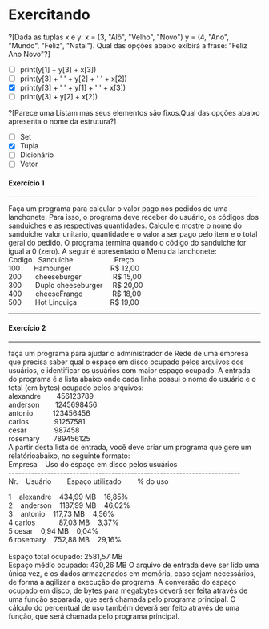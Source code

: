 # Exercitando
?[Dada as tuplas x e y: x = (3, "Alô", "Velho", "Novo") y = (4, "Ano", "Mundo", "Feliz", "Natal"). Qual das opções abaixo exibirá a frase: "Feliz Ano Novo"?]
- [ ] print(y[1] + y[3] + x[3])
- [ ] print(y[3] + ' ' + y[2] + ' ' + x[2])
- [X] print(y[3] + ' ' + y[1] + ' ' + x[3])
- [ ] print(y[3] + y[2] + x[2])

?[Parece uma Listam mas seus elementos são fixos.Qual das opções abaixo apresenta o nome da estrutura?]
- [ ] Set
- [x] Tupla
- [ ] Dicionário
- [ ] Vetor

#### Exercício 1
---
Faça um programa para calcular o valor pago nos pedidos de uma lanchonete. Para isso, o programa deve receber do usuário, os códigos 
dos sanduiches e as  respectivas quantidades. Calcule e mostre o nome do sanduiche valor unitario, quantidade e o valor a ser pago pelo item  e o total geral do pedido.
O programa termina quando o código do sanduiche for igual a 0 (zero).
A seguir é apresentado o Menu da lanchonete:
<br>
Codigo&nbsp;&nbsp;&nbsp;Sanduíche&nbsp;&nbsp;&nbsp;&nbsp;&nbsp;&nbsp;&nbsp;&nbsp;&nbsp;&nbsp;&nbsp;&nbsp;&nbsp;&nbsp;&nbsp;&nbsp;&nbsp;&nbsp;&nbsp;&nbsp;&nbsp;Preço <br>
100&nbsp;&nbsp;&nbsp;&nbsp;&nbsp;&nbsp;&nbsp;Hamburger&nbsp;&nbsp;&nbsp;&nbsp;&nbsp;&nbsp;&nbsp;&nbsp;&nbsp;&nbsp;&nbsp;&nbsp;&nbsp;&nbsp;&nbsp;&nbsp;&nbsp;&nbsp;&nbsp;&nbsp;R$ 12,00<br>
200&nbsp;&nbsp;&nbsp;&nbsp;&nbsp;&nbsp;&nbsp;cheeseburger&nbsp;&nbsp;&nbsp;&nbsp;&nbsp;&nbsp;&nbsp;&nbsp;&nbsp;&nbsp;&nbsp;&nbsp;&nbsp;&nbsp;&nbsp;&nbsp;R$ 15,00<br>
300&nbsp;&nbsp;&nbsp;&nbsp;&nbsp;&nbsp;&nbsp;Duplo cheeseburger&nbsp;&nbsp;&nbsp;&nbsp;&nbsp;R$ 20,00<br>
400&nbsp;&nbsp;&nbsp;&nbsp;&nbsp;&nbsp;&nbsp;cheeseFrango&nbsp;&nbsp;&nbsp;&nbsp;&nbsp;&nbsp;&nbsp;&nbsp;&nbsp;&nbsp;&nbsp;&nbsp;&nbsp;&nbsp;&nbsp;R$ 18,00<br>
500&nbsp;&nbsp;&nbsp;&nbsp;&nbsp;&nbsp;&nbsp;Hot Linguiça&nbsp;&nbsp;&nbsp;&nbsp;&nbsp;&nbsp;&nbsp;&nbsp;&nbsp;&nbsp;&nbsp;&nbsp;&nbsp;&nbsp;&nbsp;&nbsp;&nbsp;R$ 19,00<br>


---
#### Exercício 2
---
faça um programa para ajudar o administrador de Rede de uma empresa que precisa saber qual o espaço em disco ocupado pelos arquivos dos usuários, e identificar os usuários com maior espaço ocupado. A entrada do programa é a lista abaixo onde cada linha possui o nome do usuário e o total (em bytes) ocupado pelos arquivos:<br>
alexandre&nbsp;&nbsp;&nbsp;&nbsp;&nbsp;&nbsp;&nbsp;&nbsp;456123789<br>
anderson&nbsp;&nbsp;&nbsp;&nbsp;&nbsp;&nbsp;&nbsp;&nbsp;1245698456<br>
antonio&nbsp;&nbsp;&nbsp;&nbsp;&nbsp;&nbsp;&nbsp;&nbsp;&nbsp;&nbsp;123456456<br>
carlos&nbsp;&nbsp;&nbsp;&nbsp;&nbsp;&nbsp;&nbsp;&nbsp;&nbsp;&nbsp;&nbsp;&nbsp;&nbsp;91257581<br>
cesar&nbsp;&nbsp;&nbsp;&nbsp;&nbsp;&nbsp;&nbsp;&nbsp;&nbsp;&nbsp;&nbsp;&nbsp;&nbsp;&nbsp;987458<br>
rosemary&nbsp;&nbsp;&nbsp;&nbsp;&nbsp;&nbsp;&nbsp;789456125<br>
A partir desta lista de entrada, você deve criar um programa que gere um relatórioabaixo, no seguinte formato:<br>
Empresa&nbsp;&nbsp;&nbsp;&nbsp;Uso do espaço em disco pelos usuários<br>
------------------------------------------------------------------------<br>
Nr.&nbsp;&nbsp;&nbsp;&nbsp;Usuário&nbsp;&nbsp;&nbsp;&nbsp;&nbsp;&nbsp;&nbsp;&nbsp;Espaço utilizado&nbsp;&nbsp;&nbsp;&nbsp;&nbsp;&nbsp;&nbsp;&nbsp;% do uso <br>

1&nbsp;&nbsp;&nbsp;&nbsp;alexandre&nbsp;&nbsp;&nbsp;&nbsp;434,99 MB&nbsp;&nbsp;&nbsp;&nbsp;16,85%<br>
2&nbsp;&nbsp;&nbsp;&nbsp;anderson&nbsp;&nbsp;&nbsp;&nbsp;1187,99 MB&nbsp;&nbsp;&nbsp;&nbsp;46,02%<br>
3&nbsp;&nbsp;&nbsp;&nbsp;antonio&nbsp;&nbsp;&nbsp;&nbsp;117,73 MB&nbsp;&nbsp;&nbsp;&nbsp;4,56%<br>
4&nbsp;carlos&nbsp;&nbsp;&nbsp;&nbsp;&nbsp;&nbsp;&nbsp;&nbsp;&nbsp;&nbsp;&nbsp;&nbsp;87,03 MB&nbsp;&nbsp;&nbsp;&nbsp;3,37%<br>
5&nbsp;cesar&nbsp;&nbsp;&nbsp;&nbsp;0,94 MB&nbsp;&nbsp;&nbsp;&nbsp;0,04%<br>
6&nbsp;rosemary&nbsp;&nbsp;&nbsp;&nbsp;752,88 MB&nbsp;&nbsp;&nbsp;&nbsp;29,16%<br>
<br>
Espaço total ocupado: 2581,57 MB<br>
Espaço médio ocupado: 430,26 MB
O arquivo de entrada deve ser lido uma única vez, e os dados armazenados em memória, caso sejam necessários, de forma a agilizar a execução do programa. A conversão do espaço ocupado em disco, de bytes para megabytes deverá ser feita através de uma função separada, que será chamada pelo programa principal. O cálculo do percentual de uso também deverá ser feito através de uma função, que será chamada pelo programa principal.
